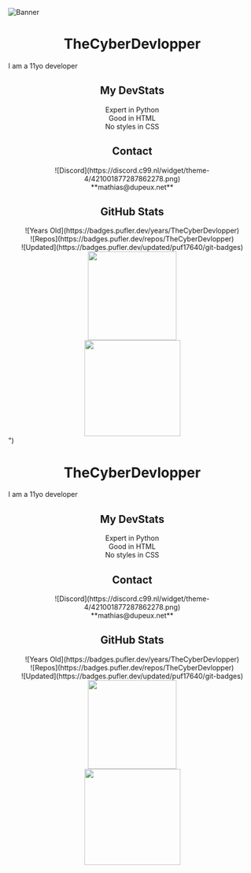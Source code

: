 ![Banner](https://i.gifer.com/NvL.gif)

# <center>TheCyberDevlopper</center>

I am a 11yo developer

## <center>My DevStats</center>

<center>Expert in Python</center>
<center>Good in HTML</center>
<center>No styles in CSS</center>


## <center>Contact</center>

<center>![Discord](https://discord.c99.nl/widget/theme-4/421001877287862278.png)</center>
<center>**mathias@dupeux.net**</center>


## <center>GitHub Stats</center>

<center>![Years Old](https://badges.pufler.dev/years/TheCyberDevlopper)</center>

<center>![Repos](https://badges.pufler.dev/repos/TheCyberDevlopper)</center>

<center>![Updated](https://badges.pufler.dev/updated/puf17640/git-badges)</center>


<center><img height="180em" src="https://github-readme-stats-eight-theta.vercel.app/api?username=TheCyberDevlopper&show_icons=true&theme=react&include_all_commits=true&locale=fr"/></center>

<center><img height="195em" src="https://github-readme-stats-eight-theta.vercel.app/api/top-langs/?username=TheCyberDevlopper&layout=compact&langs_count=8&theme=react&locale=fr"/></center>
")

# <center>TheCyberDevlopper</center>

I am a 11yo developer

## <center>My DevStats</center>

<center>Expert in Python</center>
<center>Good in HTML</center>
<center>No styles in CSS</center>


## <center>Contact</center>

<center>![Discord](https://discord.c99.nl/widget/theme-4/421001877287862278.png)</center>
<center>**mathias@dupeux.net**</center>


## <center>GitHub Stats</center>

<center>![Years Old](https://badges.pufler.dev/years/TheCyberDevlopper)</center>

<center>![Repos](https://badges.pufler.dev/repos/TheCyberDevlopper)</center>

<center>![Updated](https://badges.pufler.dev/updated/puf17640/git-badges)</center>


<center><img height="180em" src="https://github-readme-stats-eight-theta.vercel.app/api?username=TheCyberDevlopper&show_icons=true&theme=react&include_all_commits=true&locale=fr"/></center>

<center><img height="195em" src="https://github-readme-stats-eight-theta.vercel.app/api/top-langs/?username=TheCyberDevlopper&layout=compact&langs_count=8&theme=react&locale=fr"/></center>
